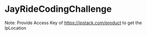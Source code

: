 # JayRideCodingChallenge

Note: Provide Access Key of https://ipstack.com/product to get the IpLocation
